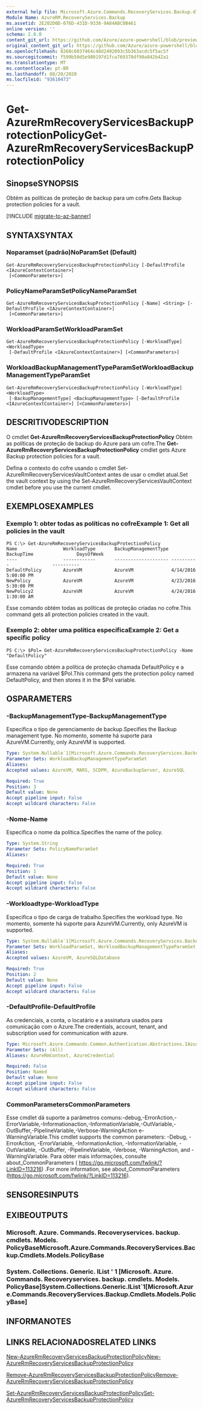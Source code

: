 ```yaml
---
external help file: Microsoft.Azure.Commands.RecoveryServices.Backup.dll-Help.xml
Module Name: AzureRM.RecoveryServices.Backup
ms.assetid: 2E202D0D-076D-431D-9338-9A84ABC0B461
online version: ''
schema: 2.0.0
content_git_url: https://github.com/Azure/azure-powershell/blob/preview/src/ResourceManager/RecoveryServices.Backup/Commands.RecoveryServices.Backup/help/Get-AzureRmRecoveryServicesBackupProtectionPolicy.md
original_content_git_url: https://github.com/Azure/azure-powershell/blob/preview/src/ResourceManager/RecoveryServices.Backup/Commands.RecoveryServices.Backup/help/Get-AzureRmRecoveryServicesBackupProtectionPolicy.md
ms.openlocfilehash: 8268c6037464c48d2492093c5b363acdc5f5ac5f
ms.sourcegitcommit: f599b50d5e980197d1fca769378df90a842b42a1
ms.translationtype: MT
ms.contentlocale: pt-BR
ms.lasthandoff: 08/20/2020
ms.locfileid: "93610473"
---
```

# <span data-ttu-id="087da-101">Get-AzureRmRecoveryServicesBackupProtectionPolicy</span><span class="sxs-lookup"><span data-stu-id="087da-101">Get-AzureRmRecoveryServicesBackupProtectionPolicy</span></span>

## <span data-ttu-id="087da-102">Sinopse</span><span class="sxs-lookup"><span data-stu-id="087da-102">SYNOPSIS</span></span>
<span data-ttu-id="087da-103">Obtém as políticas de proteção de backup para um cofre.</span><span class="sxs-lookup"><span data-stu-id="087da-103">Gets Backup protection policies for a vault.</span></span>

[!INCLUDE [migrate-to-az-banner](../../includes/migrate-to-az-banner.md)]

## <span data-ttu-id="087da-104">SYNTAX</span><span class="sxs-lookup"><span data-stu-id="087da-104">SYNTAX</span></span>

### <span data-ttu-id="087da-105">Noparamset (padrão)</span><span class="sxs-lookup"><span data-stu-id="087da-105">NoParamSet (Default)</span></span>
```
Get-AzureRmRecoveryServicesBackupProtectionPolicy [-DefaultProfile <IAzureContextContainer>]
 [<CommonParameters>]
```

### <span data-ttu-id="087da-106">PolicyNameParamSet</span><span class="sxs-lookup"><span data-stu-id="087da-106">PolicyNameParamSet</span></span>
```
Get-AzureRmRecoveryServicesBackupProtectionPolicy [-Name] <String> [-DefaultProfile <IAzureContextContainer>]
 [<CommonParameters>]
```

### <span data-ttu-id="087da-107">WorkloadParamSet</span><span class="sxs-lookup"><span data-stu-id="087da-107">WorkloadParamSet</span></span>
```
Get-AzureRmRecoveryServicesBackupProtectionPolicy [-WorkloadType] <WorkloadType>
 [-DefaultProfile <IAzureContextContainer>] [<CommonParameters>]
```

### <span data-ttu-id="087da-108">WorkloadBackupManagementTypeParamSet</span><span class="sxs-lookup"><span data-stu-id="087da-108">WorkloadBackupManagementTypeParamSet</span></span>
```
Get-AzureRmRecoveryServicesBackupProtectionPolicy [-WorkloadType] <WorkloadType>
 [-BackupManagementType] <BackupManagementType> [-DefaultProfile <IAzureContextContainer>] [<CommonParameters>]
```

## <span data-ttu-id="087da-109">DESCRITIVO</span><span class="sxs-lookup"><span data-stu-id="087da-109">DESCRIPTION</span></span>
<span data-ttu-id="087da-110">O cmdlet **Get-AzureRmRecoveryServicesBackupProtectionPolicy** Obtém as políticas de proteção de backup do Azure para um cofre.</span><span class="sxs-lookup"><span data-stu-id="087da-110">The **Get-AzureRmRecoveryServicesBackupProtectionPolicy** cmdlet gets Azure Backup protection policies for a vault.</span></span>

<span data-ttu-id="087da-111">Defina o contexto do cofre usando o cmdlet Set-AzureRmRecoveryServicesVaultContext antes de usar o cmdlet atual.</span><span class="sxs-lookup"><span data-stu-id="087da-111">Set the vault context by using the Set-AzureRmRecoveryServicesVaultContext cmdlet before you use the current cmdlet.</span></span>

## <span data-ttu-id="087da-112">EXEMPLOS</span><span class="sxs-lookup"><span data-stu-id="087da-112">EXAMPLES</span></span>

### <span data-ttu-id="087da-113">Exemplo 1: obter todas as políticas no cofre</span><span class="sxs-lookup"><span data-stu-id="087da-113">Example 1: Get all policies in the vault</span></span>
```
PS C:\> Get-AzureRmRecoveryServicesBackupProtectionPolicy 
Name                 WorkloadType       BackupManagementType BackupTime                DaysOfWeek   
----                 ------------       -------------------- ----------                ----------   
DefaultPolicy        AzureVM            AzureVM              4/14/2016 5:00:00 PM                   
NewPolicy            AzureVM            AzureVM              4/23/2016 5:30:00 PM                   
NewPolicy2           AzureVM            AzureVM              4/24/2016 1:30:00 AM
```

<span data-ttu-id="087da-114">Esse comando obtém todas as políticas de proteção criadas no cofre.</span><span class="sxs-lookup"><span data-stu-id="087da-114">This command gets all protection policies created in the vault.</span></span>

### <span data-ttu-id="087da-115">Exemplo 2: obter uma política específica</span><span class="sxs-lookup"><span data-stu-id="087da-115">Example 2: Get a specific policy</span></span>
```
PS C:\> $Pol= Get-AzureRmRecoveryServicesBackupProtectionPolicy -Name "DefaultPolicy"
```

<span data-ttu-id="087da-116">Esse comando obtém a política de proteção chamada DefaultPolicy e a armazena na variável $Pol.</span><span class="sxs-lookup"><span data-stu-id="087da-116">This command gets the protection policy named DefaultPolicy, and then stores it in the $Pol variable.</span></span>

## <span data-ttu-id="087da-117">OS</span><span class="sxs-lookup"><span data-stu-id="087da-117">PARAMETERS</span></span>

### <span data-ttu-id="087da-118">-BackupManagementType</span><span class="sxs-lookup"><span data-stu-id="087da-118">-BackupManagementType</span></span>
<span data-ttu-id="087da-119">Especifica o tipo de gerenciamento de backup.</span><span class="sxs-lookup"><span data-stu-id="087da-119">Specifies the Backup management type.</span></span>
<span data-ttu-id="087da-120">No momento, somente há suporte para AzureVM.</span><span class="sxs-lookup"><span data-stu-id="087da-120">Currently, only AzureVM is supported.</span></span>

```yaml
Type: System.Nullable`1[Microsoft.Azure.Commands.RecoveryServices.Backup.Cmdlets.Models.BackupManagementType]
Parameter Sets: WorkloadBackupManagementTypeParamSet
Aliases: 
Accepted values: AzureVM, MARS, SCDPM, AzureBackupServer, AzureSQL

Required: True
Position: 3
Default value: None
Accept pipeline input: False
Accept wildcard characters: False
```

### <span data-ttu-id="087da-121">-Nome</span><span class="sxs-lookup"><span data-stu-id="087da-121">-Name</span></span>
<span data-ttu-id="087da-122">Especifica o nome da política.</span><span class="sxs-lookup"><span data-stu-id="087da-122">Specifies the name of the policy.</span></span>

```yaml
Type: System.String
Parameter Sets: PolicyNameParamSet
Aliases: 

Required: True
Position: 1
Default value: None
Accept pipeline input: False
Accept wildcard characters: False
```

### <span data-ttu-id="087da-123">-Workloadtype</span><span class="sxs-lookup"><span data-stu-id="087da-123">-WorkloadType</span></span>
<span data-ttu-id="087da-124">Especifica o tipo de carga de trabalho.</span><span class="sxs-lookup"><span data-stu-id="087da-124">Specifies the workload type.</span></span>
<span data-ttu-id="087da-125">No momento, somente há suporte para AzureVM.</span><span class="sxs-lookup"><span data-stu-id="087da-125">Currently, only AzureVM is supported.</span></span>

```yaml
Type: System.Nullable`1[Microsoft.Azure.Commands.RecoveryServices.Backup.Cmdlets.Models.WorkloadType]
Parameter Sets: WorkloadParamSet, WorkloadBackupManagementTypeParamSet
Aliases: 
Accepted values: AzureVM, AzureSQLDatabase

Required: True
Position: 2
Default value: None
Accept pipeline input: False
Accept wildcard characters: False
```

### <span data-ttu-id="087da-126">-DefaultProfile</span><span class="sxs-lookup"><span data-stu-id="087da-126">-DefaultProfile</span></span>
<span data-ttu-id="087da-127">As credenciais, a conta, o locatário e a assinatura usados para comunicação com o Azure.</span><span class="sxs-lookup"><span data-stu-id="087da-127">The credentials, account, tenant, and subscription used for communication with azure.</span></span>

```yaml
Type: Microsoft.Azure.Commands.Common.Authentication.Abstractions.IAzureContextContainer
Parameter Sets: (All)
Aliases: AzureRmContext, AzureCredential

Required: False
Position: Named
Default value: None
Accept pipeline input: False
Accept wildcard characters: False
```

### <span data-ttu-id="087da-128">CommonParameters</span><span class="sxs-lookup"><span data-stu-id="087da-128">CommonParameters</span></span>
<span data-ttu-id="087da-129">Esse cmdlet dá suporte a parâmetros comuns:-debug,-ErrorAction,-ErrorVariable,-Informationaction,-InformationVariable,-OutVariable,-OutBuffer,-PipelineVariable,-Verbose-WarningAction e-WarningVariable.</span><span class="sxs-lookup"><span data-stu-id="087da-129">This cmdlet supports the common parameters: -Debug, -ErrorAction, -ErrorVariable, -InformationAction, -InformationVariable, -OutVariable, -OutBuffer, -PipelineVariable, -Verbose, -WarningAction, and -WarningVariable.</span></span> <span data-ttu-id="087da-130">Para obter mais informações, consulte about_CommonParameters ( https://go.microsoft.com/fwlink/?LinkID=113216) .</span><span class="sxs-lookup"><span data-stu-id="087da-130">For more information, see about_CommonParameters (https://go.microsoft.com/fwlink/?LinkID=113216).</span></span>

## <span data-ttu-id="087da-131">SENSORES</span><span class="sxs-lookup"><span data-stu-id="087da-131">INPUTS</span></span>

## <span data-ttu-id="087da-132">EXIBE</span><span class="sxs-lookup"><span data-stu-id="087da-132">OUTPUTS</span></span>

### <span data-ttu-id="087da-133">Microsoft. Azure. Commands. Recoveryservices. backup. cmdlets. Models. PolicyBase</span><span class="sxs-lookup"><span data-stu-id="087da-133">Microsoft.Azure.Commands.RecoveryServices.Backup.Cmdlets.Models.PolicyBase</span></span>

### <span data-ttu-id="087da-134">System. Collections. Generic. IList ' 1 [Microsoft. Azure. Commands. Recoveryservices. backup. cmdlets. Models. PolicyBase]</span><span class="sxs-lookup"><span data-stu-id="087da-134">System.Collections.Generic.IList\`1[Microsoft.Azure.Commands.RecoveryServices.Backup.Cmdlets.Models.PolicyBase]</span></span>

## <span data-ttu-id="087da-135">INFORMA</span><span class="sxs-lookup"><span data-stu-id="087da-135">NOTES</span></span>

## <span data-ttu-id="087da-136">LINKS RELACIONADOS</span><span class="sxs-lookup"><span data-stu-id="087da-136">RELATED LINKS</span></span>

[<span data-ttu-id="087da-137">New-AzureRmRecoveryServicesBackupProtectionPolicy</span><span class="sxs-lookup"><span data-stu-id="087da-137">New-AzureRmRecoveryServicesBackupProtectionPolicy</span></span>](./New-AzureRmRecoveryServicesBackupProtectionPolicy.md)

[<span data-ttu-id="087da-138">Remove-AzureRmRecoveryServicesBackupProtectionPolicy</span><span class="sxs-lookup"><span data-stu-id="087da-138">Remove-AzureRmRecoveryServicesBackupProtectionPolicy</span></span>](./Remove-AzureRmRecoveryServicesBackupProtectionPolicy.md)

[<span data-ttu-id="087da-139">Set-AzureRmRecoveryServicesBackupProtectionPolicy</span><span class="sxs-lookup"><span data-stu-id="087da-139">Set-AzureRmRecoveryServicesBackupProtectionPolicy</span></span>](./Set-AzureRmRecoveryServicesBackupProtectionPolicy.md)


